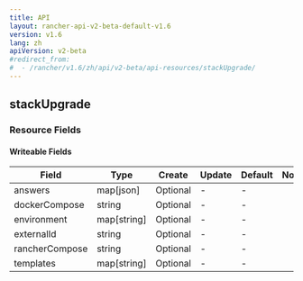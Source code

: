 ```yaml
---
title: API
layout: rancher-api-v2-beta-default-v1.6
version: v1.6
lang: zh
apiVersion: v2-beta
#redirect_from:
#  - /rancher/v1.6/zh/api/v2-beta/api-resources/stackUpgrade/
---
```


## stackUpgrade



### Resource Fields

#### Writeable Fields

Field | Type | Create | Update | Default | Notes
---|---|---|---|---|---
answers | map[json] | Optional | - | - | 
dockerCompose | string | Optional | - | - | 
environment | map[string] | Optional | - | - | 
externalId | string | Optional | - | - | 
rancherCompose | string | Optional | - | - | 
templates | map[string] | Optional | - | - | 



<br>
